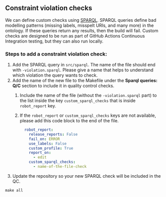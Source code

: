 ## Constraint violation checks

We can define custom checks using [SPARQL](https://www.w3.org/TR/rdf-sparql-query/). SPARQL queries define bad modelling patterns (missing labels, misspelt URIs, and many more) in the ontology. If these queries return any results, then the build will fail. Custom checks are designed to be run as part of GitHub Actions Continuous Integration testing, but they can also run locally.

### Steps to add a constraint violation check:

1. Add the SPARQL query in `src/sparql`. The name of the file should end with `-violation.sparql`. Please give a name that helps to understand which violation the query wants to check.
2. Add the name of the new file to the Makefile under the **Sparql queries: Q/C** section to include it in quality control checks.
    1. Include the name of the file (without the `-violation.sparql` part) to the list inside the key `custom_sparql_checks` that is inside `robot_report` key.
    1. If the `robot_report` or `custom_sparql_checks` keys are not available, please add this code block to the end of the file.

        ``` yaml
          robot_report:
            release_reports: False
            fail_on: ERROR
            use_labels: False
            custom_profile: True
            report_on:
              - edit
            custom_sparql_checks:
              - name-of-the-file-check
        ```
3. Update the repository so your new SPARQL check will be included in the QC.

```shell
make all
```
